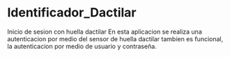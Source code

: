 # Identificador_Dactilar
Inicio de sesion con huella dactilar
En esta aplicacion se realiza una autenticacion por medio del sensor de huella dactilar
tambien es funcional, la autenticacion por medio de usuario y contraseña.
